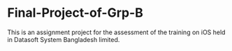 # Final-Project-of-Grp-B


This is an assignment project for the assessment of the training on iOS held in Datasoft System Bangladesh limited.

